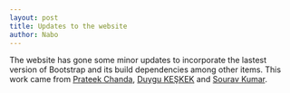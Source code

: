 ```yaml
---
layout: post
title: Updates to the website
author: Nabo
---
```


The website has gone some minor updates to incorporate the lastest version of Bootstrap and its build dependencies among other items.
This work came from [Prateek Chanda](https://github.com/prateekiiest), [Duygu KEŞKEK](https://github.com/DuyguKeskek) and [Sourav Kumar](https://github.com/souravc4).

